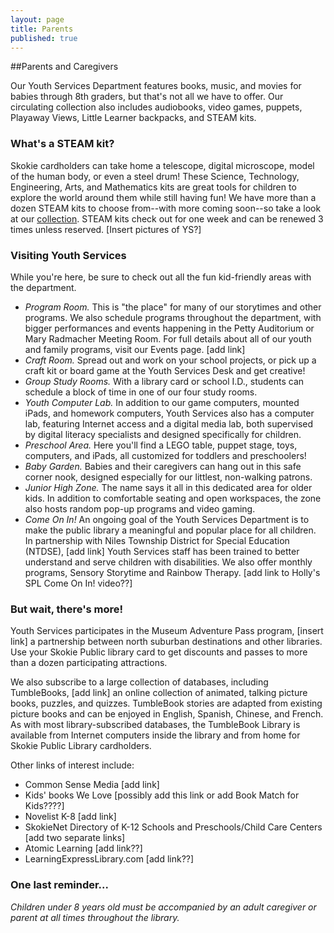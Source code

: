 ```yaml
---
layout: page
title: Parents
published: true
---
```


##Parents and Caregivers

Our Youth Services Department features books, music, and movies for babies through 8th graders, but that's not all we have to offer. Our circulating collection also includes audiobooks, video games, puppets, Playaway Views, Little Learner backpacks, and STEAM kits.

### What's a STEAM kit?
Skokie cardholders can take home a telescope, digital microscope, model of the human body, or even a steel drum! These Science, Technology, Engineering, Arts, and Mathematics kits are great tools for children to explore the world around them while still having fun! We have more than a dozen STEAM kits to choose from--with more coming soon--so take a look at our [collection](http://encore.skokielibrary.info/iii/encore/search?target=STEAM+KIT&formids=target&lang=eng&suite=def&reservedids=lang%2Csuite&submitmode=&submitname=&x=0&y=0 "STEAM kits").
STEAM kits check out for one week and can be renewed 3 times unless reserved. 
[Insert pictures of YS?]

### Visiting Youth Services
While you're here, be sure to check out all the fun kid-friendly areas with the department.
- *Program Room.* This is "the place" for many of our storytimes and other programs. We also schedule programs throughout the department, with bigger performances and events happening in the Petty Auditorium or Mary Radmacher Meeting Room. For full details about all of our youth and family programs, visit our Events page. [add link]
- *Craft Room.* Spread out and work on your school projects, or pick up a craft kit or board game at the Youth Services Desk and get creative!
- *Group Study Rooms.* With a library card or school I.D., students can schedule a block of time in one of our four study rooms.
- *Youth Computer Lab.* In addition to our game computers, mounted iPads, and homework computers, Youth Services also has a computer lab, featuring Internet access and a digital media lab, both supervised by digital literacy specialists and designed specifically for children.
- *Preschool Area.* Here you'll find a LEGO table, puppet stage, toys, computers, and iPads, all customized for toddlers and preschoolers!
- *Baby Garden.* Babies and their caregivers can hang out in this safe corner nook, designed especially for our littlest, non-walking patrons.
- *Junior High Zone.* The name says it all in this dedicated area for older kids. In addition to comfortable seating and open workspaces, the zone also hosts random pop-up programs and video gaming.
- *Come On In!* An ongoing goal of the Youth Services Department is to make the public library a meaningful and popular place for all children. In partnership with Niles Township District for Special Education (NTDSE), [add link] Youth Services staff has been trained to better understand and serve children with disabilities. We also offer monthly programs, Sensory Storytime and Rainbow Therapy.
[add link to Holly's SPL Come On In! video??]

### But wait, there's more!
Youth Services participates in the Museum Adventure Pass program, [insert link] a partnership between north suburban destinations and other libraries. Use your Skokie Public library card to get discounts and passes to more than a dozen participating attractions.

We also subscribe to a large collection of databases, including TumbleBooks, [add link] an online collection of animated, talking picture books, puzzles, and quizzes. TumbleBook stories are adapted from existing picture books and can be enjoyed in English, Spanish, Chinese, and French. As with most library-subscribed databases, the TumbleBook Library is available from Internet computers inside the library and from home for Skokie Public Library cardholders.

Other links of interest include:
- Common Sense Media [add link]
- Kids' books We Love [possibly add this link or add Book Match for Kids????]
- Novelist K-8 [add link]
- SkokieNet Directory of K-12 Schools and Preschools/Child Care Centers [add two separate links]
- Atomic Learning [add link??]
- LearningExpressLibrary.com [add link??]

### One last reminder...
*Children under 8 years old must be accompanied by an adult caregiver or parent at all times throughout the library.*
